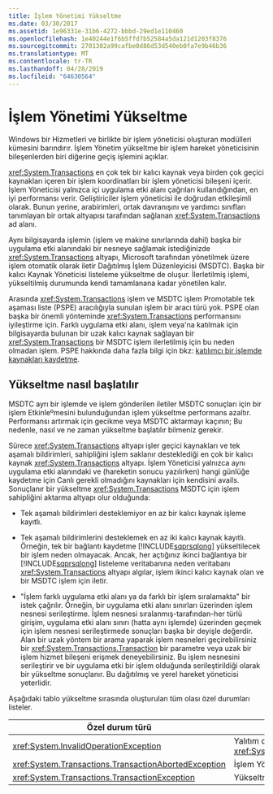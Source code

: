 ```yaml
---
title: İşlem Yönetimi Yükseltme
ms.date: 03/30/2017
ms.assetid: 1e96331e-31b6-4272-bbbd-29ed1e110460
ms.openlocfilehash: 1e40244e1f6b5ffd7b52584a5da121d1203f8376
ms.sourcegitcommit: 2701302a99cafbe0d86d53d540eb0fa7e9b46b36
ms.translationtype: MT
ms.contentlocale: tr-TR
ms.lasthandoff: 04/28/2019
ms.locfileid: "64630564"
---
```

# <a name="transaction-management-escalation"></a>İşlem Yönetimi Yükseltme
Windows bir Hizmetleri ve birlikte bir işlem yöneticisi oluşturan modülleri kümesini barındırır. İşlem Yönetim yükseltme bir işlem hareket yöneticisinin bileşenlerden biri diğerine geçiş işlemini açıklar.  
  
 <xref:System.Transactions> en çok tek bir kalıcı kaynak veya birden çok geçici kaynakları içeren bir işlem koordinatları bir işlem yöneticisi bileşeni içerir. İşlem Yöneticisi yalnızca içi uygulama etki alanı çağrıları kullandığından, en iyi performansı verir. Geliştiriciler işlem yöneticisi ile doğrudan etkileşimli olarak. Bunun yerine, arabirimleri, ortak davranışını ve yardımcı sınıfları tanımlayan bir ortak altyapısı tarafından sağlanan <xref:System.Transactions> ad alanı.  
  
 Aynı bilgisayarda işlemin (işlem ve makine sınırlarında dahil) başka bir uygulama etki alanındaki bir nesneye sağlamak istediğinizde <xref:System.Transactions> altyapı, Microsoft tarafından yönetilmek üzere işlem otomatik olarak iletir Dağıtılmış İşlem Düzenleyicisi (MSDTC). Başka bir kalıcı Kaynak Yöneticisi listeleme yükseltme de oluşur. İlerletilmiş işlemi, yükseltilmiş durumunda kendi tamamlanana kadar yönetilen kalır.  
  
 Arasında <xref:System.Transactions> işlem ve MSDTC işlem Promotable tek aşaması liste (PSPE) aracılığıyla sunulan işlem bir aracı türü yok. PSPE olan başka bir önemli yönteminde <xref:System.Transactions> performansını iyileştirme için. Farklı uygulama etki alanı, işlem veya'na katılmak için bilgisayarda bulunan bir uzak kalıcı kaynak sağlayan bir <xref:System.Transactions> bir MSDTC işlem ilerletilmiş için bu neden olmadan işlem. PSPE hakkında daha fazla bilgi için bkz: [katılımcı bir işlemde kaynakları kaydetme](../../../../docs/framework/data/transactions/enlisting-resources-as-participants-in-a-transaction.md).  
  
## <a name="how-escalation-is-initiated"></a>Yükseltme nasıl başlatılır  
 MSDTC ayrı bir işlemde ve işlem gönderilen iletiler MSDTC sonuçları için bir işlem Etkinleºmesini bulunduğundan işlem yükseltme performans azaltır. Performansı artırmak için gecikme veya MSDTC aktarmayı kaçının; Bu nedenle, nasıl ve ne zaman yükseltme başlatılır bilmeniz gerekir.  
  
 Sürece <xref:System.Transactions> altyapı işler geçici kaynakları ve tek aşamalı bildirimleri, sahipliğini işlem saklanır desteklediği en çok bir kalıcı kaynak <xref:System.Transactions> altyapı. İşlem Yöneticisi yalnızca aynı uygulama etki alanındaki ve (hareketin sonucu yazılırken) hangi günlüğe kaydetme için Canlı gerekli olmadığını kaynakları için kendisini avails. Sonuçlanır bir yükseltme <xref:System.Transactions> MSDTC için işlem sahipliğini aktarma altyapı olur olduğunda:  
  
- Tek aşamalı bildirimleri desteklemiyor en az bir kalıcı kaynak işleme kayıtlı.  
  
- Tek aşamalı bildirimlerini desteklemek en az iki kalıcı kaynak kayıtlı. Örneğin, tek bir bağlantı kaydetme [!INCLUDE[sqprsqlong](../../../../includes/sqprsqlong-md.md)] yükseltilecek bir işlem neden olmayacak. Ancak, her açtığınız ikinci bağlantıya bir [!INCLUDE[sqprsqlong](../../../../includes/sqprsqlong-md.md)] listeleme veritabanına neden veritabanı <xref:System.Transactions> altyapı algılar, işlem ikinci kalıcı kaynak olan ve bir MSDTC işlem için iletir.  
  
- "İşlem farklı uygulama etki alanı ya da farklı bir işlem sıralamakta" bir istek çağrılır. Örneğin, bir uygulama etki alanı sınırları üzerinden işlem nesnesi serileştirme. İşlem nesnesi sıralanmış-tarafından-her türlü girişim, uygulama etki alanı sınırı (hatta aynı işlemde) üzerinden geçmek için işlem nesnesi serileştirmede sonuçları başka bir deyişle değerdir. Alan bir uzak yöntem bir arama yaparak işlem nesneleri geçirebilirsiniz bir <xref:System.Transactions.Transaction> bir parametre veya uzak bir işlem hizmet bileşeni erişmek deneyebilirsiniz. Bu işlem nesnesini serileştirir ve bir uygulama etki bir işlem olduğunda serileştirildiği olarak bir yükseltme sonuçlanır. Bu dağıtılmış ve yerel hareket yöneticisi yeterlidir.  
  
 Aşağıdaki tablo yükseltme sırasında oluşturulan tüm olası özel durumları listeler.  
  
|Özel durum türü|Koşul|  
|--------------------|---------------|  
|<xref:System.InvalidOperationException>|Yalıtım düzeyi eşit olan bir işlem İlerlet girişimi <xref:System.Transactions.IsolationLevel.Snapshot>.|  
|<xref:System.Transactions.TransactionAbortedException>|İşlem Yöneticisi kapalı.|  
|<xref:System.Transactions.TransactionException>|Yükseltme başarısız olur ve uygulama durduruldu.|
